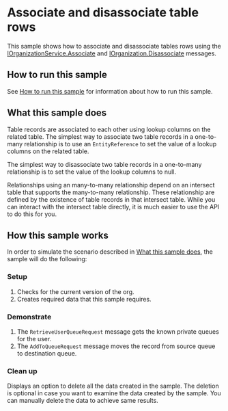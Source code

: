 # Associate and disassociate table rows

This sample shows how to associate and disassociate tables rows using the [IOrganizationService.Associate](https://docs.microsoft.com/dotnet/api/microsoft.xrm.sdk.iorganizationservice.associate?view=dynamics-general-ce-9) and [IOrganization.Disassociate](https://docs.microsoft.com/dotnet/api/microsoft.xrm.sdk.iorganizationservice.disassociate?view=dynamics-general-ce-9) messages. 

## How to run this sample

See [How to run this sample](https://github.com/microsoft/PowerApps-Samples/blob/master/cds/README.md) for information about how to run this sample.

## What this sample does

Table records are associated to each other using lookup columns on the related table. The simplest way to associate two table records in a one-to-many relationship is to use an `EntityReference` to set the value of a lookup columns on the related table.

The simplest way to disassociate two table records in a one-to-many relationship is to set the value of the lookup columns to null.

Relationships using an many-to-many relationship depend on an intersect table that supports the many-to-many relationship. These relationship are defined by the existence of table records in that intersect table. While you can interact with the intersect table directly, it is much easier to use the API to do this for you.

## How this sample works

In order to simulate the scenario described in [What this sample does](#what-this-sample-does), the sample will do the following:

### Setup

1. Checks for the current  version of the org. 
1. Creates required data that this sample requires.

### Demonstrate

1. The `RetrieveUserQueueRequest` message gets the known private queues for the user.
1. The `AddToQueueRequest` message moves the record from source queue to destination queue. 

### Clean up

Displays an option to delete all the data created in the sample. The deletion is optional in case you want to examine the data created by the sample. You can manually delete the data to achieve same results.
